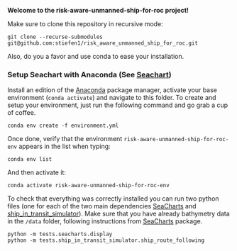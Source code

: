 **Welcome to the risk-aware-unmanned-ship-for-roc project!**

Make sure to clone this repository in recursive mode:

```
git clone --recurse-submodules git@github.com:stiefen1/risk_aware_unmanned_ship_for_roc.git
```

Also, do you a favor and use conda to ease your installation.

### Setup Seachart with Anaconda (See [Seachart](https://github.com/simbli/seacharts))

Install an edition of the [Anaconda](
https://www.anaconda.com/products/individual-d) package manager, activate your base environment (```conda activate```) and navigate to this folder. To create and setup your environment, just run the following command and go grab a cup of coffee.

```
conda env create -f environment.yml
```
Once done, verify that the environment  ```risk-aware-unmanned-ship-for-roc-env``` appears in the list when typing:

```
conda env list
```
And then activate it:
```
conda activate risk-aware-unmanned-ship-for-roc-env
```

To check that everything was correctly installed you can run two python files (one for each of the two main dependencies [SeaCharts](https://github.com/simbli/seacharts/tree/main) and [ship_in_transit_simulator](https://github.com/BorgeRokseth/ship_in_transit_simulator/tree/master)). Make sure that you have already bathymetry data in the `/data` folder, following instructions from [SeaCharts](https://github.com/simbli/seacharts/tree/main) package.

```
python -m tests.seacharts.display
python -m tests.ship_in_transit_simulator.ship_route_following
```


